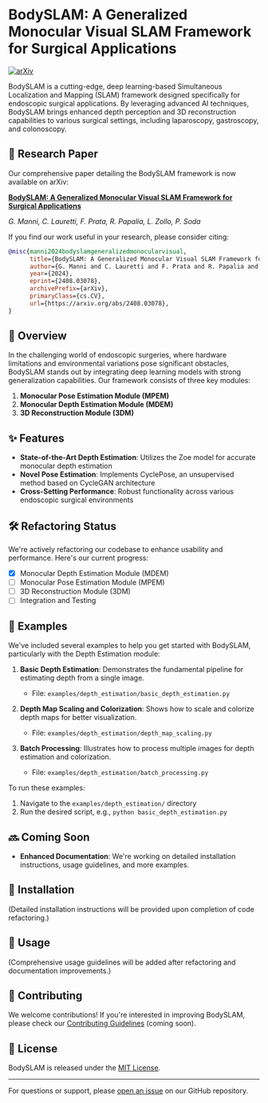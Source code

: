 # BodySLAM: A Generalized Monocular Visual SLAM Framework for Surgical Applications

[![arXiv](https://img.shields.io/badge/arXiv-2408.03078-b31b1b.svg)](https://arxiv.org/abs/2408.03078)

BodySLAM is a cutting-edge, deep learning-based Simultaneous Localization and Mapping (SLAM) framework designed specifically for endoscopic surgical applications. By leveraging advanced AI techniques, BodySLAM brings enhanced depth perception and 3D reconstruction capabilities to various surgical settings, including laparoscopy, gastroscopy, and colonoscopy.

## 📄 Research Paper

Our comprehensive paper detailing the BodySLAM framework is now available on arXiv:

**[BodySLAM: A Generalized Monocular Visual SLAM Framework for Surgical Applications](https://arxiv.org/abs/2408.03078)**

*G. Manni, C. Lauretti, F. Prata, R. Papalia, L. Zollo, P. Soda*

If you find our work useful in your research, please consider citing:

```bibtex
@misc{manni2024bodyslamgeneralizedmonocularvisual,
      title={BodySLAM: A Generalized Monocular Visual SLAM Framework for Surgical Applications}, 
      author={G. Manni and C. Lauretti and F. Prata and R. Papalia and L. Zollo and P. Soda},
      year={2024},
      eprint={2408.03078},
      archivePrefix={arXiv},
      primaryClass={cs.CV},
      url={https://arxiv.org/abs/2408.03078}, 
}
```

## 🚀 Overview

In the challenging world of endoscopic surgeries, where hardware limitations and environmental variations pose significant obstacles, BodySLAM stands out by integrating deep learning models with strong generalization capabilities. Our framework consists of three key modules:

1. **Monocular Pose Estimation Module (MPEM)**
2. **Monocular Depth Estimation Module (MDEM)**
3. **3D Reconstruction Module (3DM)**

## ✨ Features

- **State-of-the-Art Depth Estimation**: Utilizes the Zoe model for accurate monocular depth estimation
- **Novel Pose Estimation**: Implements CyclePose, an unsupervised method based on CycleGAN architecture
- **Cross-Setting Performance**: Robust functionality across various endoscopic surgical environments

## 🛠 Refactoring Status

We're actively refactoring our codebase to enhance usability and performance. Here's our current progress:

- [x] Monocular Depth Estimation Module (MDEM)
- [ ] Monocular Pose Estimation Module (MPEM)
- [ ] 3D Reconstruction Module (3DM)
- [ ] Integration and Testing

## 📘 Examples

We've included several examples to help you get started with BodySLAM, particularly with the Depth Estimation module:

1. **Basic Depth Estimation**: Demonstrates the fundamental pipeline for estimating depth from a single image.
   - File: `examples/depth_estimation/basic_depth_estimation.py`

2. **Depth Map Scaling and Colorization**: Shows how to scale and colorize depth maps for better visualization.
   - File: `examples/depth_estimation/depth_map_scaling.py`

3. **Batch Processing**: Illustrates how to process multiple images for depth estimation and colorization.
   - File: `examples/depth_estimation/batch_processing.py`

To run these examples:
1. Navigate to the `examples/depth_estimation/` directory
2. Run the desired script, e.g., `python basic_depth_estimation.py`

## 🔜 Coming Soon

- **Enhanced Documentation**: We're working on detailed installation instructions, usage guidelines, and more examples.


## 🚀 Installation

(Detailed installation instructions will be provided upon completion of code refactoring.)

## 🔧 Usage

(Comprehensive usage guidelines will be added after refactoring and documentation improvements.)

## 🤝 Contributing

We welcome contributions! If you're interested in improving BodySLAM, please check our [Contributing Guidelines](CONTRIBUTING.md) (coming soon).

## 📄 License

BodySLAM is released under the [MIT License](LICENSE).

---

For questions or support, please [open an issue](https://github.com/yourusername/BodySLAM/issues) on our GitHub repository.
